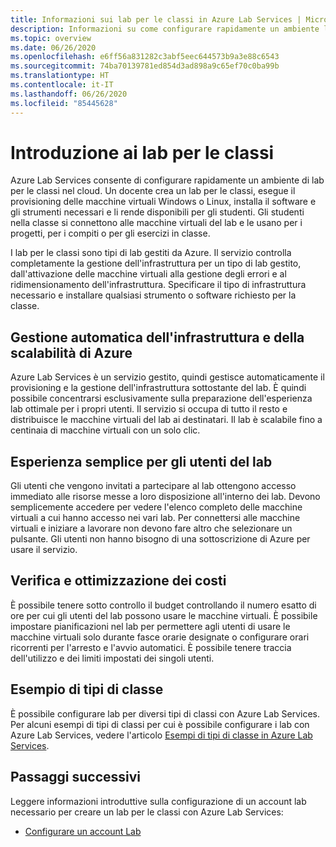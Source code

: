 ```yaml
---
title: Informazioni sui lab per le classi in Azure Lab Services | Microsoft Docs
description: Informazioni su come configurare rapidamente un ambiente lab per le classi nel cloud, che consiste nel configurare una VM modello con il software necessario per la classe e creare una copia della macchina virtuale disponibile per ogni studente della classe.
ms.topic: overview
ms.date: 06/26/2020
ms.openlocfilehash: e6ff56a831282c3abf5eec644573b9a3e88c6543
ms.sourcegitcommit: 74ba70139781ed854d3ad898a9c65ef70c0ba99b
ms.translationtype: HT
ms.contentlocale: it-IT
ms.lasthandoff: 06/26/2020
ms.locfileid: "85445628"
---
```

# <a name="introduction-to-classroom-labs"></a>Introduzione ai lab per le classi
Azure Lab Services consente di configurare rapidamente un ambiente di lab per le classi nel cloud. Un docente crea un lab per le classi, esegue il provisioning delle macchine virtuali Windows o Linux, installa il software e gli strumenti necessari e li rende disponibili per gli studenti. Gli studenti nella classe si connettono alle macchine virtuali del lab e le usano per i progetti, per i compiti o per gli esercizi in classe. 

I lab per le classi sono tipi di lab gestiti da Azure. Il servizio controlla completamente la gestione dell'infrastruttura per un tipo di lab gestito, dall'attivazione delle macchine virtuali alla gestione degli errori e al ridimensionamento dell'infrastruttura. Specificare il tipo di infrastruttura necessario e installare qualsiasi strumento o software richiesto per la classe. 

## <a name="automatic-management-of-azure-infrastructure-and-scale"></a>Gestione automatica dell'infrastruttura e della scalabilità di Azure 
Azure Lab Services è un servizio gestito, quindi gestisce automaticamente il provisioning e la gestione dell'infrastruttura sottostante del lab. È quindi possibile concentrarsi esclusivamente sulla preparazione dell'esperienza lab ottimale per i propri utenti. Il servizio si occupa di tutto il resto e distribuisce le macchine virtuali del lab ai destinatari. Il lab è scalabile fino a centinaia di macchine virtuali con un solo clic.

## <a name="simple-experience-for-your-lab-users"></a>Esperienza semplice per gli utenti del lab 
Gli utenti che vengono invitati a partecipare al lab ottengono accesso immediato alle risorse messe a loro disposizione all'interno dei lab. Devono semplicemente accedere per vedere l'elenco completo delle macchine virtuali a cui hanno accesso nei vari lab. Per connettersi alle macchine virtuali e iniziare a lavorare non devono fare altro che selezionare un pulsante. Gli utenti non hanno bisogno di una sottoscrizione di Azure per usare il servizio. 

## <a name="cost-optimization-and-tracking"></a>Verifica e ottimizzazione dei costi  
È possibile tenere sotto controllo il budget controllando il numero esatto di ore per cui gli utenti del lab possono usare le macchine virtuali. È possibile impostare pianificazioni nel lab per permettere agli utenti di usare le macchine virtuali solo durante fasce orarie designate o configurare orari ricorrenti per l'arresto e l'avvio automatici. È possibile tenere traccia dell'utilizzo e dei limiti impostati dei singoli utenti.

## <a name="example-class-types"></a>Esempio di tipi di classe
È possibile configurare lab per diversi tipi di classi con Azure Lab Services. Per alcuni esempi di tipi di classi per cui è possibile configurare i lab con Azure Lab Services, vedere l'articolo [Esempi di tipi di classe in Azure Lab Services](class-types.md). 

## <a name="next-steps"></a>Passaggi successivi
Leggere informazioni introduttive sulla configurazione di un account lab necessario per creare un lab per le classi con Azure Lab Services:

- [Configurare un account Lab](tutorial-setup-lab-account.md)
